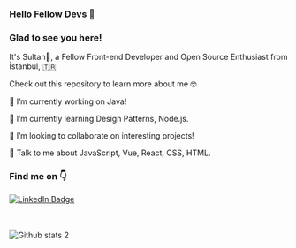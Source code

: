 ### Hello Fellow Devs 👋 
### Glad to see you here! 


It's Sultan🙋, a Fellow Front-end Developer and Open Source Enthusiast from İstanbul, :tr: 

Check out this repository to learn more about me 🤓

🔭 I’m currently working on Java!

🌱 I’m currently learning Design Patterns, Node.js.

👯 I’m looking to collaborate on interesting projects!

💬 Talk to me about JavaScript, Vue, React, CSS, HTML.

### Find me on 👇
[![LinkedIn Badge](https://img.shields.io/badge/linkedin-%230077B5.svg?style=for-the-badge&logo=linkedin&logoColor=white)](https://www.linkedin.com/in/sultan-akduman-24512295/)

<br><br> ![Github stats 2](https://github-readme-stats.vercel.app/api?username=SultanAkduman&show_icons=true&theme=radical)

